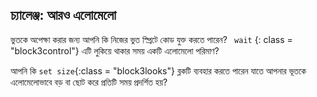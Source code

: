 ## চ্যালেঞ্জ: আরও এলোমেলো

ভুতকে অপেক্ষা করার জন্য আপনি কি নিজের ভুত স্প্রিটে কোড যুক্ত করতে পারেন? ` wait` {: class = "block3control"} এটি লুকিয়ে থাকার সময় একটি এলোমেলো পরিমাণ?

আপনি কি `set size`{:class = "block3looks"} ব্লকটি ব্যবহার করতে পারেন যাতে আপনার ভূতকে এলোমেলোভাবে বড় বা ছোট করে প্রতিটি সময় প্রদর্শিত হয়?
